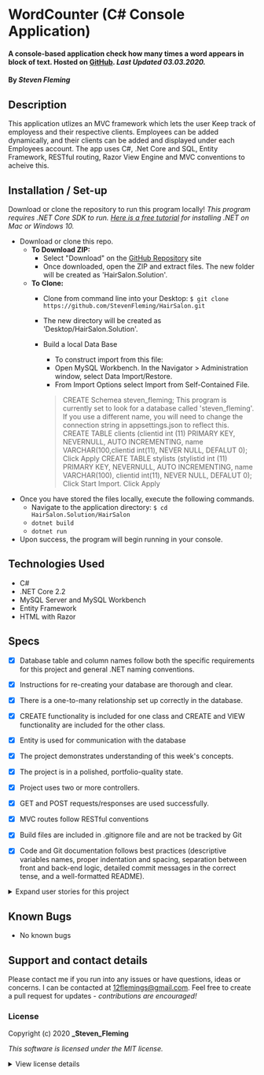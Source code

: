 # WordCounter (C# Console Application)

#### A console-based application check how many times a word appears in block of text. Hosted on [GitHub](https://github.com/StevenFleming/). _Last Updated 03.03.2020._

#### By _**Steven Fleming**_

## Description

This application utlizes an MVC framework which lets the user Keep track of employess and their respective clients. Employees can be added dynamically, and their clients can be added and displayed under each Employees account. The app uses C#, .Net Core and SQL, Entity Framework, RESTful routing,  Razor View Engine and MVC conventions to acheive this.

## Installation / Set-up

Download or clone the repository to run this program locally! _This program requires .NET Core SDK to run. [Here is a free tutorial](https://www.learnhowtoprogram.com/c-and-net/getting-started-with-c/installing-c-and-net) for installing .NET on Mac or Windows 10._

- Download or clone this repo.
  - **To Download ZIP:**
    - Select "Download" on the [GitHub Repository](https://github.com/StevenFleming/) site
    - Once downloaded, open the ZIP and extract files. The new folder will be created as 'HairSalon.Solution'.
  - **To Clone:**
    - Clone from command line into your Desktop: `$ git clone https://github.com/StevenFleming/HairSalon.git`
    - The new directory will be created as 'Desktop/HairSalon.Solution'.

    - Build a local Data Base
        - To construct import from this file:
        - Open MySQL Workbench. In the Navigator > Administration window, select Data Import/Restore.
        - From Import Options select Import from Self-Contained File.
        > CREATE Schemea steven_fleming;
        > This program is currently set to look for a database called 'steven_fleming'. If you use a different name, you will need to change the connection string in appsettings.json to reflect this.
        > CREATE TABLE clients (clientid int (11) PRIMARY KEY, NEVERNULL, AUTO INCREMENTING, name VARCHAR(100,clientid int(11), NEVER NULL, DEFALUT 0);
        > Click Apply
        > CREATE TABLE stylists (stylistid int (11) PRIMARY KEY, NEVERNULL, AUTO INCREMENTING,  name VARCHAR(100), clientid int(11), NEVER NULL, DEFALUT 0);
        Click Start Import.
        > Click Apply
- Once you have stored the files locally, execute the following commands.
  - Navigate to the application directory: `$ cd HairSalon.Solution/HairSalon`
  - `dotnet build`
  - `dotnet run`
- Upon success, the program will begin running in your console.

## Technologies Used

- C#
- .NET Core 2.2
- MySQL Server and MySQL Workbench
- Entity Framework
- HTML with Razor


## Specs

- [x] Database table and column names follow both the specific requirements for this project and general .NET naming conventions.
- [x] Instructions for re-creating your database are thorough and clear.
- [x] There is a one-to-many relationship set up correctly in the database.
- [x] CREATE functionality is included for one class and CREATE and VIEW functionality are included for the other class.
- [x] Entity is used for communication with the database
- [x] The project demonstrates understanding of this week's concepts.
- [x] The project is in a polished, portfolio-quality state.
- [x] Project uses two or more controllers.
- [x] GET and POST requests/responses are used successfully.
- [x] MVC routes follow RESTful conventions
- [x] Build files are included in .gitignore file and are not be tracked by Git
- [x] Code and Git documentation follows best practices (descriptive variables names, proper indentation and spacing, separation between front and back-end logic, detailed commit messages in the correct tense, and a well-formatted README).



</details>
<details>
  <summary>Expand user stories for this project</summary>

| As a _User-Type_, | I want... | so that... |
| As the salon owner | I need to be able to see a list of all stylists | So I can keep track of my employees|
| As the salon owner | I need to be able to select a stylist, see their details, and see a list of all clients that belong to that stylist| So I can undestand the relationships between stylists and their respective clientele| 
| As the salon owner | I need to add new stylists to our system when they are hired| So I can reflect changes in my business|
| As the salon owner |  I need to be able to add new clients to a specific stylist.| This way I can update the relationships between Stylists and their respective clientele|

</details>

## Known Bugs

- No known bugs

## Support and contact details

Please contact me if you run into any issues or have questions, ideas or concerns. I can be contacted at <12flemings@gmail.com>. Feel free to create a pull request for updates - _contributions are encouraged!_

### License

Copyright (c) 2020 **\_Steven_Fleming**

_This software is licensed under the MIT license._

<details>
  <summary>View license details</summary>

Permission is hereby granted, free of charge, to any person obtaining a copy of this software and associated documentation files (the "Software"), to deal in the Software without restriction, including without limitation the rights to use, copy, modify, merge, publish, distribute, sublicense, and/or sell copies of the Software, and to permit persons to whom the Software is furnished to do so, subject to the following conditions:

The above copyright notice and this permission notice shall be included in all copies or substantial portions of the Software.

THE SOFTWARE IS PROVIDED "AS IS", WITHOUT WARRANTY OF ANY KIND, EXPRESS OR IMPLIED, INCLUDING BUT NOT LIMITED TO THE WARRANTIES OF MERCHANTABILITY, FITNESS FOR A PARTICULAR PURPOSE AND NONINFRINGEMENT. IN NO EVENT SHALL THE AUTHORS OR COPYRIGHT HOLDERS BE LIABLE FOR ANY CLAIM, DAMAGES OR OTHER LIABILITY, WHETHER IN AN ACTION OF CONTRACT, TORT OR OTHERWISE, ARISING FROM, OUT OF OR IN CONNECTION WITH THE SOFTWARE OR THE USE OR OTHER DEALINGS IN THE SOFTWARE.

</details>
